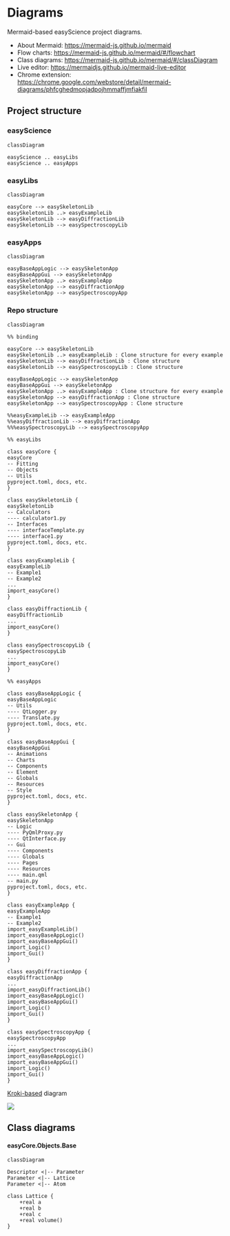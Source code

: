 # Diagrams

Mermaid-based easyScience project diagrams.

-   About Mermaid: <https://mermaid-js.github.io/mermaid>
-   Flow charts: <https://mermaid-js.github.io/mermaid/#/flowchart>
-   Class diagrams: <https://mermaid-js.github.io/mermaid/#/classDiagram>
-   Live editor: <https://mermaidjs.github.io/mermaid-live-editor>
-   Chrome extension: <https://chrome.google.com/webstore/detail/mermaid-diagrams/phfcghedmopjadpojhmmaffjmfiakfil>

## Project structure

### easyScience

```mermaid
classDiagram

easyScience .. easyLibs
easyScience .. easyApps
```

### easyLibs

```mermaid
classDiagram

easyCore --> easySkeletonLib
easySkeletonLib ..> easyExampleLib
easySkeletonLib --> easyDiffractionLib
easySkeletonLib --> easySpectroscopyLib
```

### easyApps

```mermaid
classDiagram

easyBaseAppLogic --> easySkeletonApp
easyBaseAppGui --> easySkeletonApp
easySkeletonApp ..> easyExampleApp
easySkeletonApp --> easyDiffractionApp
easySkeletonApp --> easySpectroscopyApp
```

### Repo structure

```mermaid
classDiagram

%% binding

easyCore --> easySkeletonLib
easySkeletonLib ..> easyExampleLib : Clone structure for every example
easySkeletonLib --> easyDiffractionLib : Clone structure
easySkeletonLib --> easySpectroscopyLib : Clone structure

easyBaseAppLogic --> easySkeletonApp
easyBaseAppGui --> easySkeletonApp
easySkeletonApp ..> easyExampleApp : Clone structure for every example
easySkeletonApp --> easyDiffractionApp : Clone structure
easySkeletonApp --> easySpectroscopyApp : Clone structure

%%easyExampleLib --> easyExampleApp
%%easyDiffractionLib --> easyDiffractionApp
%%%easySpectroscopyLib --> easySpectroscopyApp

%% easyLibs

class easyCore {
easyCore
-- Fitting
-- Objects
-- Utils
pyproject.toml, docs, etc.
}

class easySkeletonLib {
easySkeletonLib
-- Calculators
---- calculator1.py
-- Interfaces
---- interfaceTemplate.py
---- interface1.py
pyproject.toml, docs, etc.
}

class easyExampleLib {
easyExampleLib
-- Example1
-- Example2
...
import_easyCore()
}

class easyDiffractionLib {
easyDiffractionLib
...
import_easyCore()
}

class easySpectroscopyLib {
easySpectroscopyLib
...
import_easyCore()
}

%% easyApps

class easyBaseAppLogic {
easyBaseAppLogic
-- Utils
---- QtLogger.py
---- Translate.py
pyproject.toml, docs, etc.
}

class easyBaseAppGui {
easyBaseAppGui
-- Animations
-- Charts
-- Components
-- Element
-- Globals
-- Resources
-- Style
pyproject.toml, docs, etc.
}

class easySkeletonApp {
easySkeletonApp
-- Logic
---- PyQmlProxy.py
---- QtInterface.py
-- Gui
---- Components
---- Globals
---- Pages
---- Resources
---- main.qml
-- main.py
pyproject.toml, docs, etc.
}

class easyExampleApp {
easyExampleApp
-- Example1
-- Example2
import_easyExampleLib()
import_easyBaseAppLogic()
import_easyBaseAppGui()
import_Logic()
import_Gui()
}

class easyDiffractionApp {
easyDiffractionApp
...
import_easyDiffractionLib()
import_easyBaseAppLogic()
import_easyBaseAppGui()
import_Logic()
import_Gui()
}

class easySpectroscopyApp {
easySpectroscopyApp
...
import_easySpectroscopyLib()
import_easyBaseAppLogic()
import_easyBaseAppGui()
import_Logic()
import_Gui()
}
```

[Kroki-based](https://kroki.io/) diagram

![](https://kroki.io/mermaid/svg/eNq1VE1r3DAQvetX6LLQQtaQHnsopJs0FALNdtNz0SqzrlpZciW5xJj-92osf8iyDbuQ3mZGM0-jN2_EJbP2VrDcsIKQzYYehXoWKicEmK132gDdbj9QdA6_QILT6kEcSeLTLAs5dy-sKCVg6D3dSa2AWmcq7ioPdNKGwh8wNYWQNoPpr7oVp5Nh3IkQnkGtFh5K4M5oy3VZL1e2pR-ZhZuyfNC54LP3-YM46b4SqymRn1KAoUspwJoFChahVgtjCpYr_ZiTWfW1Y-9dTjKI5eZ87maJ_JWOWplh3OdYQjgqkA5qawbhke2WfhLOoRq9-eX408NYNL85IS0p69JojGVOF_KKPmturyg4npG_MWyskyZVDsLtmOSVZE4bRPcBPgSus7LGlM_KgTkxDl2G6P0n8IQxByEvPmlLz-0xmkVocQzg9Z13HdnvSJZlRBSlNu57T9mbt1PYZHwBeho8ByYdbMfiNLoO1I3bj34y7skSNrO9HAfd8rp3PpqDGYh-MkzZnvpzeY52ukmWHO-7UaJgSEwrs90PZoLgdtq_S4EK3p2Ewtto3kt9ZG2L9CtYXZmgEHpwtd_tSxWK69qki41wPSHefKz3hXw0-qUemNi7QZ6dXMNz0sYn_SIUy3s9x817t2BCZb8LSXr7cimPb4k-lTUpR7IZhe_FE8VjaSye-DeP8SQtnK2txthq8q8lip4uzv9tL_3F5yu30GCyka_f4T8jU9R2)

## Class diagrams

#### easyCore.Objects.Base

```mermaid
classDiagram

Descriptor <|-- Parameter
Parameter <|-- Lattice
Parameter <|-- Atom

class Lattice {
	+real a
	+real b
	+real c
	+real volume()
}
```
